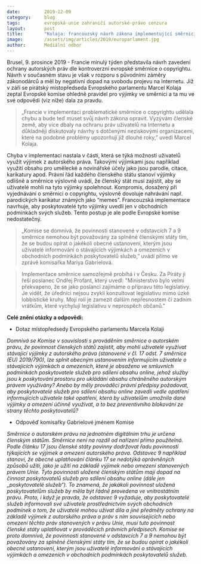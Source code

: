 ```yaml
---
date:         2019-12-09
category:     blog
tags:         evropská-unie zahraničí autorské-právo cenzura
layout:       post
title:        "Kolaja: francouzský návrh zákona implementující směrnici o copyrightu je v rozporu se závěry Evropské komise"
image:        /assets/img/articles/2019/europarlament.jpg
author:       Mediální odbor
---
```




Brusel, 9. prosince 2019 - Francie minulý týden představila návrh zavedení ochrany autorských práv dle kontroverzní evropské směrnice o copyrightu. Návrh v současném stavu je však v rozporu s původními záměry zákonodárců a měl by negativní dopad na svobodu projevu na Internetu. Již v září se pirátský místopředseda Evropského parlamentu Marcel Kolaja zeptal Evropské komise ohledně pravidel pro výjimky ve směrnici a ta mu ve své odpovědi (viz níže) dala za pravdu.


> „Francie v implementaci problematické směrnice o copyrightu udělala chybu a bude teď muset svůj návrh zákona opravit. Vyzývám členské země, aby více dbaly na ochranu práv uživatelů na Internetu a důkladněji diskutovaly návrhy s dotčenými neziskovými organizacemi, které na podobné problémy upozorňují již dlouhé roky,” uvedl Marcel Kolaja.


Chyba v implementaci nastala v části, která se týká možnosti uživatelů využít výjimek z autorského práva. Takovými výjimkami jsou například využití obsahu pro umělecké a novinářské účely jako jsou parodie, citace, karikatury apod. Právní řád každého členského státu stanoví výjimky odlišně a směrnice výslovně uvádí, že členský stát musí zajistit, aby se uživatelé mohli na tyto výjimky spolehnout. Kompromis, dosažený při vyjednávání o směrnici o copyrightu, výslovně dovoluje nahrávání např. parodických karikatur známých jako “memes”. Francouzská implementace navrhuje, aby poskytovatelé tyto výjimky uvedli jen v obchodních podmínkách svých služeb. Tento postup je ale podle Evropské komise nedostatečný.


> „Komise se domnívá, že povinnosti stanovené v odstavcích 7 a 9 směrnice nemohou být považovány za splněné členskými státy tím, že se budou opírat o jakékoli obecné ustanovení, kterým jsou uživatelé informováni o stávajících výjimkách a omezeních v obchodních podmínkách poskytovatelů služeb,” uvádí přímo ve zprávě komisařka Mariya Gabrielová.


> Implementace směrnice samozřejmě probíhá i v Česku. Za Piráty ji řeší poslanec Ondřej Profant, který uvedl: "Ministerstvo bylo velmi překvapeno, že se jako poslanci zajímáme o přípravu této legislativy. Je vidět, že úředníci nejsou zvyklí konzultovat legislativu mimo úzké lobbistické kruhy. Mojí rolí je zamezit dalším nepřesnostem či zadním vrátkům, které vychylují legislativu v neprospěch občanů."



**Celé znění otázky a odpovědi:**


* Dotaz místopředsedy Evropského parlamentu Marcela Kolaji

_Domnívá se Komise v souvislosti s prováděním směrnice o autorském právu, že povinnost členských států zajistit, aby mohli uživatelé využívat stávající výjimky z autorského práva (stanovené v čl. 17 odst. 7 směrnice (EU) 2019/790), lze splnit obecným ustanovením informujícím uživatele o stávajících výjimkách a omezeních, které je obsaženo ve smluvních podmínkách poskytovatele služeb pro sdílení obsahu online, jehož služby jsou k poskytování prostoru pro ukládání obsahu chráněného autorským právem využívány? Anebo by měly prováděcí právní předpisy požadovat, aby poskytovatelé služeb pro sdílení obsahu online zavedli vedle opatření informujících uživatele také opatření, která by uživatelům umožnila dané výjimky a omezení účinně využívat, a to bez preventivního blokování ze strany těchto poskytovatelů?_


* Odpověď komisařky Gabrielové jménem Komise

_Směrnice o autorském právu na jednotném digitálním trhu je určena členským státům. Směrnice není na rozdíl od nařízení přímo použitelná. Podle článku 17 jsou členské státy povinny dodržovat řadu povinností týkajících se výjimek a omezení autorského práva. Odstavec 9 například stanoví, že obecné uplatňování článku 17 se nedotýká oprávněných způsobů užití, jako je užití na základě výjimek nebo omezení stanovených právem Unie. Tyto povinnosti uložené členským státům mají dopad na činnost poskytovatelů služeb pro sdílení obsahu online (dále jen „poskytovatelé služeb“). To znamená, že jakákoli povinnost uložená poskytovatelům služeb by měla být řádně provedena ve vnitrostátním právu. Proto, i když je pravda, že odstavec 9 vyžaduje, aby poskytovatelé služeb informovali své uživatele prostřednictvím svých obchodních podmínek o tom, že uživatelé mohou užívat díla a jiné předměty ochrany na základě výjimek z autorského práva a práv s ním souvisejících nebo omezení těchto práv stanovených v právu Unie, musí tuto povinnost členské státy uplatňovat v prováděcích právních předpisech. Komise se proto domnívá, že povinnosti stanovené v odstavcích 7 a 9 nemohou být považovány za splněné členskými státy tím, že se budou opírat o jakékoli obecné ustanovení, kterým jsou uživatelé informováni o stávajících výjimkách a omezeních v obchodních podmínkách poskytovatelů služeb._
